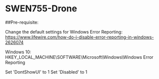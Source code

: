 # SWEN755-Drone

##Pre-requisite: 

Change the default settings for Windows Error Reporting: https://www.lifewire.com/how-do-i-disable-error-reporting-in-windows-2626074 

Windows 10: HKEY_LOCAL_MACHINE\SOFTWARE\Microsoft\Windows\Windows Error Reporting 

Set 'DontShowUI' to 1
Set 'Disabled' to 1
